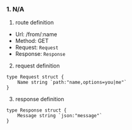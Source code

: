 ### 1. N/A

1. route definition

- Url: /from/:name
- Method: GET
- Request: `Request`
- Response: `Response`

2. request definition



```golang
type Request struct {
	Name string `path:"name,options=you|me"`
}
```


3. response definition



```golang
type Response struct {
	Message string `json:"message"`
}
```

